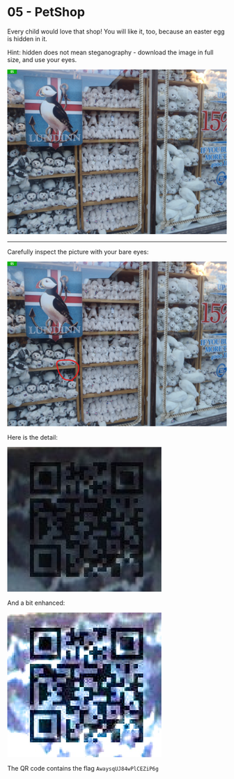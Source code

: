 # 05 - PetShop 

Every child would love that shop! You will like it, too, because an easter egg is hidden in it.

Hint: hidden does not mean steganography - download the image in full size, and use your eyes.

![](pet_shop.jpg)

---

Carefully inspect the picture with your bare eyes:

![](pet_shop_solved.jpg)

Here is the detail:

![](qr.png)

And a bit enhanced:

![](qr_enhanced.jpg)

The QR code contains the flag `AwaysqUJ84wPlCEZiP6g`